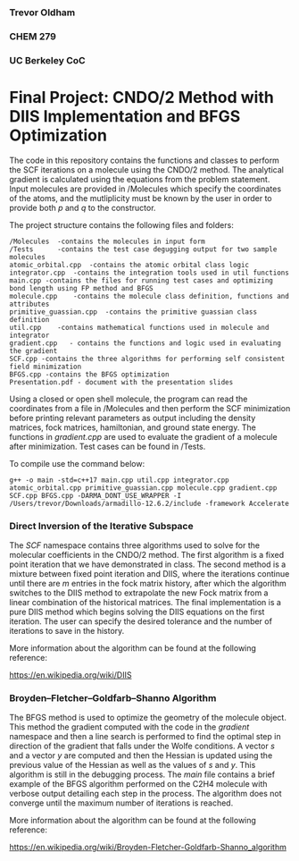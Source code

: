 ### Trevor Oldham
### CHEM 279
### UC Berkeley CoC

# Final Project: CNDO/2 Method with DIIS Implementation and BFGS Optimization

The code in this repository contains the functions and classes to perform the SCF iterations on a molecule using the CNDO/2 method. The analytical gradient is calculated using the equations from the problem statement. Input molecules are provided in /Molecules which specify the coordinates of the atoms, and the mutliplicity must be known by the user in order to provide both *p* and *q* to the constructor.

The project structure contains the following files and folders:

    /Molecules  -contains the molecules in input form
    /Tests      -contains the test case degugging output for two sample molecules
    atomic_orbital.cpp  -contains the atomic orbital class logic
    integrator.cpp  -contains the integration tools used in util functions
    main.cpp -contains the files for running test cases and optimizing bond length using FP method and BFGS
    molecule.cpp    -contains the molecule class definition, functions and attributes
    primitive_guassian.cpp  -contains the primitive guassian class definition
    util.cpp    -contains mathematical functions used in molecule and integrator
    gradient.cpp   - contains the functions and logic used in evaluating the gradient
    SCF.cpp -contains the three algorithms for performing self consistent field minimization
    BFGS.cpp -contains the BFGS optimization
    Presentation.pdf - document with the presentation slides


Using a closed or open shell molecule, the program can read the coordinates from a file in /Molecules and then perform the SCF minimization before printing relevant parameters as output including the density matrices, fock matrices, hamiltonian, and ground state energy. The functions in *gradient.cpp* are used to evaluate the gradient of a molecule after minimization. Test cases can be found in /Tests.

To compile use the command below:

    g++ -o main -std=c++17 main.cpp util.cpp integrator.cpp atomic_orbital.cpp primitive_guassian.cpp molecule.cpp gradient.cpp SCF.cpp BFGS.cpp -DARMA_DONT_USE_WRAPPER -I /Users/trevor/Downloads/armadillo-12.6.2/include -framework Accelerate

### Direct Inversion of the Iterative Subspace

The *SCF* namespace contains three algorithms used to solve for the molecular coefficients in the CNDO/2 method. The first algorithm is a fixed point iteration that we have demonstrated in class. The second method is a mixture between fixed point iteration and DIIS, where the iterations continue until there are *m* entries in the fock matrix history, after which the algorithm switches to the DIIS method to extrapolate the new Fock matrix from a linear combination of the historical matrices. The final implementation is a pure DIIS method which begins solving the DIIS equations on the first iteration. The user can specify the desired tolerance and the number of iterations to save in the history.

More information about the algorithm can be found at the following reference:

https://en.wikipedia.org/wiki/DIIS

### Broyden–Fletcher–Goldfarb–Shanno Algorithm

The BFGS method is used to optimize the geometry of the molecule object. This method the gradient computed with the code in the *gradient* namespace and then a line search is performed to find the optimal step in direction of the gradient that falls under the Wolfe conditions. A vector *s* and a vector *y* are computed and then the Hessian is updated using the previous value of the Hessian as well as the values of *s* and *y*. This algorithm is still in the debugging process. The *main* file contains a brief example of the BFGS algorithm performed on the C2H4 molecule with verbose output detailing each step in the process. The algorithm does not converge until the maximum number of iterations is reached.

More information about the algorithm can be found at the following reference:

https://en.wikipedia.org/wiki/Broyden-Fletcher-Goldfarb-Shanno_algorithm


 

